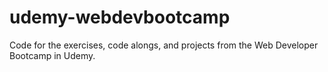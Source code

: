 # udemy-webdevbootcamp
Code for the exercises, code alongs, and projects from the Web Developer Bootcamp in Udemy.
